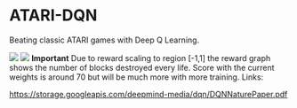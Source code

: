 # ATARI-DQN

Beating classic ATARI games with Deep Q Learning.

![](https://media.giphy.com/media/9VcPcvjfw9xc2o3sgt/giphy.gif)
![](https://i.imgur.com/crYtWLq.png)
**Important** Due to reward scaling to region [-1,1] the reward graph shows the number of blocks destroyed every life. Score with the current weights is around 70 but will be much more with more training.
Links:

https://storage.googleapis.com/deepmind-media/dqn/DQNNaturePaper.pdf

